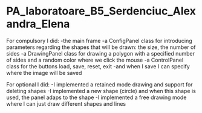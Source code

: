# PA_laboratoare_B5_Serdenciuc_Alexandra_Elena
For compulsory I did:
-the main frame 
-a ConfigPanel class for introducing parameters regarding the shapes that will be drawn: the size, the number of sides
-a DrawingPanel class for drawing a polygon with a specified number of sides and a random color where we click the mouse 
-a ControlPanel class for the buttons load, save, reset, exit
-and when I save I can specify where the image will be saved

For optional I did:
-I implemented a retained mode drawing and support for deleting shapes
-I implemented a new shape (circle) and when this shape is used, the panel adaps to the shape
-I implemented a free drawing mode where I can just draw different shapes and lines
